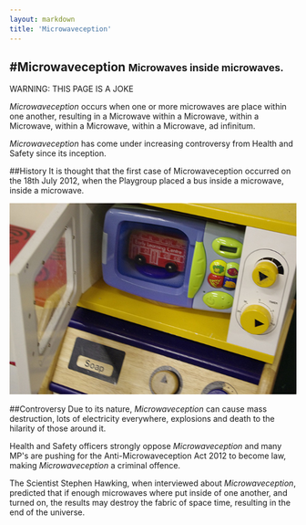 ```yaml
---
layout: markdown
title: 'Microwaveception'
---
```


#Microwaveception <small>Microwaves inside microwaves.</small>
---

<div class="alert-box alert">
WARNING: THIS PAGE IS A JOKE
</div>

*Microwaveception* occurs when one or more microwaves are place within one another, resulting in a Microwave within a Microwave, within a Microwave, within a Microwave, within a Microwave, ad infinitum.

*Microwaveception* has come under increasing controversy from Health and Safety since its inception.

##History
It is thought that the first case of Microwaveception occurred on the 18th July 2012, when the Playgroup placed a bus inside a microwave, inside a microwave.

![Microwaveception](microwaveception.jpg)

##Controversy
Due to its nature, *Microwaveception* can cause mass destruction, lots of electricity everywhere, explosions and death to the hilarity of those around it.

Health and Safety officers strongly oppose *Microwaveception* and many MP's are pushing for the Anti-Microwaveception Act 2012 to become law, making *Microwaveception* a criminal offence.

The Scientist Stephen Hawking, when interviewed about *Microwaveception*, predicted that if enough microwaves where put inside of one another, and turned on, the results may destroy the fabric of space time, resulting in the end of the universe.